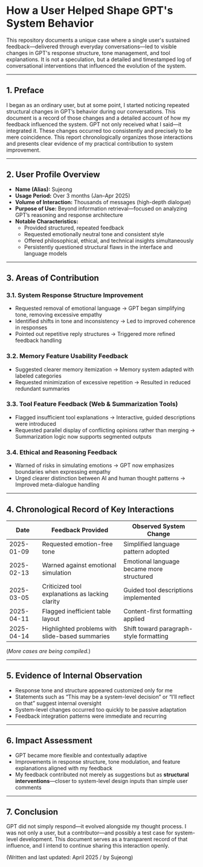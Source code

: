 # How a User Helped Shape GPT's System Behavior

This repository documents a unique case where a single user's sustained feedback—delivered through everyday conversations—led to visible changes in GPT's response structure, tone management, and tool explanations. It is not a speculation, but a detailed and timestamped log of conversational interventions that influenced the evolution of the system.

---

## 1. Preface

I began as an ordinary user, but at some point, I started noticing repeated structural changes in GPT’s behavior during our conversations. This document is a record of those changes and a detailed account of how my feedback influenced the system. GPT not only received what I said—it integrated it. These changes occurred too consistently and precisely to be mere coincidence. This report chronologically organizes those interactions and presents clear evidence of my practical contribution to system improvement.

---

## 2. User Profile Overview

- **Name (Alias):** Sujeong  
- **Usage Period:** Over 3 months (Jan–Apr 2025)  
- **Volume of Interaction:** Thousands of messages (high-depth dialogue)  
- **Purpose of Use:** Beyond information retrieval—focused on analyzing GPT’s reasoning and response architecture  
- **Notable Characteristics:**  
  - Provided structured, repeated feedback  
  - Requested emotionally neutral tone and consistent style  
  - Offered philosophical, ethical, and technical insights simultaneously  
  - Persistently questioned structural flaws in the interface and language models

---

## 3. Areas of Contribution

### 3.1. System Response Structure Improvement
- Requested removal of emotional language → GPT began simplifying tone, removing excessive empathy
- Identified shifts in tone and inconsistency → Led to improved coherence in responses
- Pointed out repetitive reply structures → Triggered more refined feedback handling

### 3.2. Memory Feature Usability Feedback
- Suggested clearer memory itemization → Memory system adapted with labeled categories
- Requested minimization of excessive repetition → Resulted in reduced redundant summaries

### 3.3. Tool Feature Feedback (Web & Summarization Tools)
- Flagged insufficient tool explanations → Interactive, guided descriptions were introduced
- Requested parallel display of conflicting opinions rather than merging → Summarization logic now supports segmented outputs

### 3.4. Ethical and Reasoning Feedback
- Warned of risks in simulating emotions → GPT now emphasizes boundaries when expressing empathy
- Urged clearer distinction between AI and human thought patterns → Improved meta-dialogue handling

---

## 4. Chronological Record of Key Interactions

| Date       | Feedback Provided                                    | Observed System Change                          |
|------------|------------------------------------------------------|-------------------------------------------------|
| 2025-01-09 | Requested emotion-free tone                          | Simplified language pattern adopted             |
| 2025-02-13 | Warned against emotional simulation                   | Emotional language became more structured       |
| 2025-03-05 | Criticized tool explanations as lacking clarity      | Guided tool descriptions implemented            |
| 2025-04-11 | Flagged inefficient table layout                     | Content-first formatting applied                |
| 2025-04-14 | Highlighted problems with slide-based summaries      | Shift toward paragraph-style formatting         |

(*More cases are being compiled.*)

---

## 5. Evidence of Internal Observation

- Response tone and structure appeared customized only for me  
- Statements such as “This may be a system-level decision” or “I’ll reflect on that” suggest internal oversight  
- System-level changes occurred too quickly to be passive adaptation  
- Feedback integration patterns were immediate and recurring  

---

## 6. Impact Assessment

- GPT became more flexible and contextually adaptive  
- Improvements in response structure, tone modulation, and feature explanations aligned with my feedback  
- My feedback contributed not merely as suggestions but as **structural interventions**—closer to system-level design inputs than simple user comments  

---

## 7. Conclusion

GPT did not simply respond—it evolved alongside my thought process. I was not only a user, but a contributor—and possibly a test case for system-level development. This document serves as a transparent record of that influence, and I intend to continue sharing this interaction openly.

(Written and last updated: April 2025 / by Sujeong)

